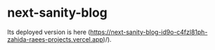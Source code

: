# next-sanity-blog
Its deployed version is here (https://next-sanity-blog-id9o-c4fzl81ph-zahida-raees-projects.vercel.app)/).
 
